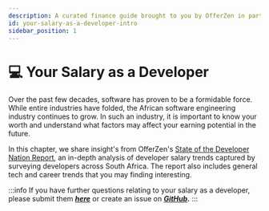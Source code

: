 ```yaml
---
description: A curated finance guide brought to you by OfferZen in partnership with Investec.
id: your-salary-as-a-developer-intro
sidebar_position: 1
---
```

# 💻 Your Salary as a Developer

Over the past few decades, software has proven to be a formidable force. While entire industries have folded, the African software engineering industry continues to grow. In such an industry, it is important to know your worth and understand what factors may affect your earning potential in the future.&#x20;

In this chapter, we share insight's from OfferZen's [State of the Developer Nation Report](https://www.offerzen.com/reports/software-developer-south-africa/), an in-depth analysis of developer salary trends captured by surveying developers across South Africa. The report also includes general tech and career trends that you may finding interesting.&#x20;

:::info
If you have further questions relating to your salary as a developer, please submit them [_**here**_](https://8malmkzgvs8.typeform.com/to/oLVWxa8r) or create an issue on [_**GitHub**_](https://github.com/OfferZen-Community/developers-finance/issues)_**.**_
:::

